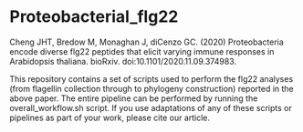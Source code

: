 # Proteobacterial_flg22

 Cheng JHT, Bredow M, Monaghan J, diCenzo GC. (2020) Proteobacteria encode diverse flg22 peptides that elicit varying immune responses in Arabidopsis thaliana. bioRxiv. doi:10.1101/2020.11.09.374983.

 This repository contains a set of scripts used to perform the flg22 analyses (from flagellin collection through to phylogeny construction) reported in the above paper. The entire pipeline can be performed by running the overall_workflow.sh script. If you use adaptations of any of these scripts or pipelines as part of your work, please cite our article.
